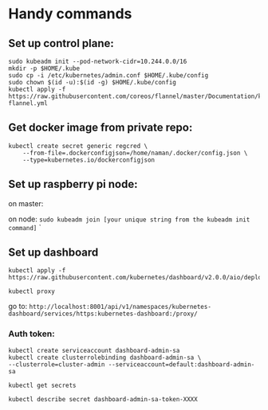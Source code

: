 # Handy commands
## Set up control plane:
```
sudo kubeadm init --pod-network-cidr=10.244.0.0/16
mkdir -p $HOME/.kube
sudo cp -i /etc/kubernetes/admin.conf $HOME/.kube/config
sudo chown $(id -u):$(id -g) $HOME/.kube/config
kubectl apply -f https://raw.githubusercontent.com/coreos/flannel/master/Documentation/kube-flannel.yml
```

## Get docker image from private repo:
```
kubectl create secret generic regcred \
    --from-file=.dockerconfigjson=/home/naman/.docker/config.json \
    --type=kubernetes.io/dockerconfigjson
```

## Set up raspberry pi node:
on master: `     `

on node: `sudo kubeadm join [your unique string from the kubeadm init command]`
`
## Set up dashboard
```
kubectl apply -f https://raw.githubusercontent.com/kubernetes/dashboard/v2.0.0/aio/deploy/recommended.yaml

kubectl proxy

```
go to: `http://localhost:8001/api/v1/namespaces/kubernetes-dashboard/services/https:kubernetes-dashboard:/proxy/`

### Auth token: 
```
kubectl create serviceaccount dashboard-admin-sa
kubectl create clusterrolebinding dashboard-admin-sa \
--clusterrole=cluster-admin --serviceaccount=default:dashboard-admin-sa

kubectl get secrets

kubectl describe secret dashboard-admin-sa-token-XXXX

```